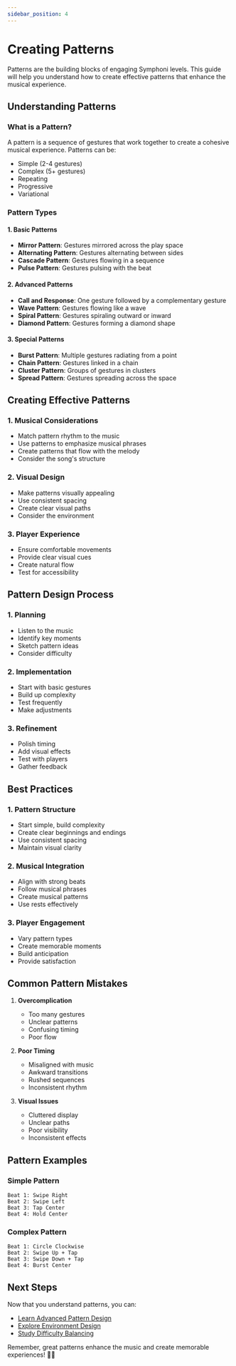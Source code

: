 ```yaml
---
sidebar_position: 4
---
```


# Creating Patterns

Patterns are the building blocks of engaging Symphoni levels. This guide will help you understand how to create effective patterns that enhance the musical experience.

## Understanding Patterns

### What is a Pattern?
A pattern is a sequence of gestures that work together to create a cohesive musical experience. Patterns can be:
- Simple (2-4 gestures)
- Complex (5+ gestures)
- Repeating
- Progressive
- Variational

### Pattern Types

#### 1. Basic Patterns
- **Mirror Pattern**: Gestures mirrored across the play space
- **Alternating Pattern**: Gestures alternating between sides
- **Cascade Pattern**: Gestures flowing in a sequence
- **Pulse Pattern**: Gestures pulsing with the beat

#### 2. Advanced Patterns
- **Call and Response**: One gesture followed by a complementary gesture
- **Wave Pattern**: Gestures flowing like a wave
- **Spiral Pattern**: Gestures spiraling outward or inward
- **Diamond Pattern**: Gestures forming a diamond shape

#### 3. Special Patterns
- **Burst Pattern**: Multiple gestures radiating from a point
- **Chain Pattern**: Gestures linked in a chain
- **Cluster Pattern**: Groups of gestures in clusters
- **Spread Pattern**: Gestures spreading across the space

## Creating Effective Patterns

### 1. Musical Considerations
- Match pattern rhythm to the music
- Use patterns to emphasize musical phrases
- Create patterns that flow with the melody
- Consider the song's structure

### 2. Visual Design
- Make patterns visually appealing
- Use consistent spacing
- Create clear visual paths
- Consider the environment

### 3. Player Experience
- Ensure comfortable movements
- Provide clear visual cues
- Create natural flow
- Test for accessibility

## Pattern Design Process

### 1. Planning
- Listen to the music
- Identify key moments
- Sketch pattern ideas
- Consider difficulty

### 2. Implementation
- Start with basic gestures
- Build up complexity
- Test frequently
- Make adjustments

### 3. Refinement
- Polish timing
- Add visual effects
- Test with players
- Gather feedback

## Best Practices

### 1. Pattern Structure
- Start simple, build complexity
- Create clear beginnings and endings
- Use consistent spacing
- Maintain visual clarity

### 2. Musical Integration
- Align with strong beats
- Follow musical phrases
- Create musical patterns
- Use rests effectively

### 3. Player Engagement
- Vary pattern types
- Create memorable moments
- Build anticipation
- Provide satisfaction

## Common Pattern Mistakes

1. **Overcomplication**
   - Too many gestures
   - Unclear patterns
   - Confusing timing
   - Poor flow

2. **Poor Timing**
   - Misaligned with music
   - Awkward transitions
   - Rushed sequences
   - Inconsistent rhythm

3. **Visual Issues**
   - Cluttered display
   - Unclear paths
   - Poor visibility
   - Inconsistent effects

## Pattern Examples

### Simple Pattern
```
Beat 1: Swipe Right
Beat 2: Swipe Left
Beat 3: Tap Center
Beat 4: Hold Center
```

### Complex Pattern
```
Beat 1: Circle Clockwise
Beat 2: Swipe Up + Tap
Beat 3: Swipe Down + Tap
Beat 4: Burst Center
```

## Next Steps

Now that you understand patterns, you can:

- [Learn Advanced Pattern Design](/docs/map-design/advanced-patterns)
- [Explore Environment Design](/docs/map-design/environment)
- [Study Difficulty Balancing](/docs/map-design/difficulty)

Remember, great patterns enhance the music and create memorable experiences! 🎵✨ 